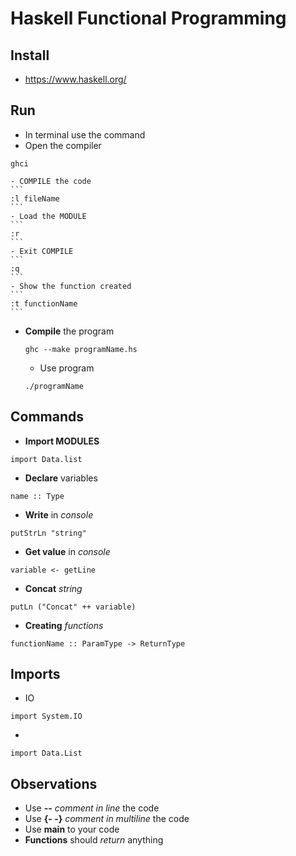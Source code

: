 # Haskell Functional Programming

## Install
- https://www.haskell.org/

## Run
- In terminal use the command
 - Open the compiler
```
ghci
```
    - COMPILE the code
    ```
    :l fileName
    ```
    - Load the MODULE
    ```
    :r
    ```
    - Exit COMPILE
    ```
    :q
    ```
    - Show the function created
    ```
    :t functionName
    ```



  - **Compile** the program
    ```
    ghc --make programName.hs
    ```
    - Use program
    ```
    ./programName
    ```


## Commands
- **Import MODULES**
```
import Data.list
```
- **Declare** variables
```
name :: Type
```
- **Write** in _console_
```
putStrLn "string"
```
- **Get value** in _console_
```
variable <- getLine
```
- **Concat** _string_
```
putLn ("Concat" ++ variable)
```
- **Creating** _functions_
```
functionName :: ParamType -> ReturnType
```




## Imports
- IO
```
import System.IO
```
-
```
import Data.List
```

## Observations
  - Use **--** _comment in line_ the code
  - Use **{- -}** _comment in multiline_ the code
  - Use **main** to your code
  - **Functions** should _return_ anything

